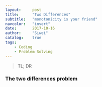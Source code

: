 ```yaml
---
layout:     post
title:      "Two Differences"
subtitle:   "monotonicity is your friend"
navcolor:   "invert"
date:       2017-10-16
author:     "Siwei"
catalog:    true
tags:
    - Coding
    - Problem Solving
---
```



> TL; DR


### The two differences problem